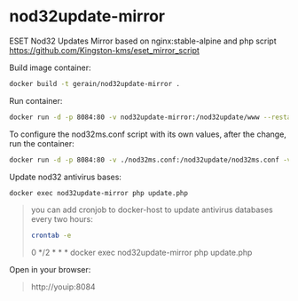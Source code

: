 # nod32update-mirror
ESET Nod32 Updates Mirror based on nginx:stable-alpine and php script https://github.com/Kingston-kms/eset_mirror_script


Build image container:
```sh
docker build -t gerain/nod32update-mirror .
```

Run container:
```sh
docker run -d -p 8084:80 -v nod32update-mirror:/nod32update/www --restart always --name nod32update-mirror gerain/nod32update-mirror
```
To configure the nod32ms.conf script with its own values, after the change, run the container:
```sh
docker run -d -p 8084:80 -v ./nod32ms.conf:/nod32update/nod32ms.conf -v nod32update-mirror:/nod32update/www --restart always --name nod32update-mirror gerain/nod32update-mirror
```

Update nod32 antivirus bases:
```sh
docker exec nod32update-mirror php update.php
```

>you can add cronjob to docker-host to update antivirus databases every two hours:
>```sh
>crontab -e
>```
>0 */2 * * * docker exec nod32update-mirror php update.php

Open in your browser:
>http://youip:8084

